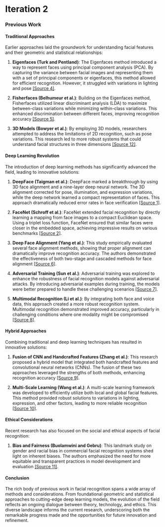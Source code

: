 # Iteration 2


### Previous Work

#### Traditional Approaches
Earlier approaches laid the groundwork for understanding facial features and their geometric and statistical relationships:

1. **Eigenfaces (Turk and Pentland)**: The Eigenfaces method introduced a way to represent faces using principal component analysis (PCA). By capturing the variance between facial images and representing them with a set of principal components or eigenfaces, this method allowed for efficient recognition. However, it struggled with variations in lighting and pose [[Source 4]](https://www.mitpressjournals.org/doi/pdf/10.1162/jocn.1991.3.1.71).

2. **Fisherfaces (Belhumeur et al.)**: Building on the Eigenfaces method, Fisherfaces utilized linear discriminant analysis (LDA) to maximize between-class variations while minimizing within-class variations. This enhanced discrimination between different faces, improving recognition accuracy [[Source 5]](https://www.columbia.edu/psb/papers/jnl95-reprint.pdf).

3. **3D Models (Bowyer et al.)**: By employing 3D models, researchers attempted to address the limitations of 2D recognition, such as pose variations. This research led to more robust systems that could understand facial structures in three dimensions [[Source 12]](https://ieeexplore.ieee.org/document/1622054).

#### Deep Learning Revolution
The introduction of deep learning methods has significantly advanced the field, leading to innovative solutions:

1. **DeepFace (Taigman et al.)**: DeepFace marked a breakthrough by using 3D face alignment and a nine-layer deep neural network. The 3D alignment corrected for pose, illumination, and expression variations, while the deep network learned a compact representation of faces. This approach dramatically reduced error rates in face verification [[Source 1]](https://www.cv-foundation.org/openaccess/content_cvpr_2014/papers/Taigman_DeepFace_Closing_the_2014_CVPR_paper.pdf).

2. **FaceNet (Schroff et al.)**: FaceNet extended facial recognition by directly learning a mapping from face images to a compact Euclidean space. Using a triplet loss function, FaceNet ensured that similar faces were closer in the embedded space, achieving impressive results on various benchmarks [[Source 2]](https://www.cv-foundation.org/openaccess/content_cvpr_2015/papers/Schroff_FaceNet_A_Unified_2015_CVPR_paper.pdf).

3. **Deep Face Alignment (Yang et al.)**: This study empirically evaluated several face alignment methods, showing that proper alignment can dramatically improve recognition accuracy. The authors demonstrated the effectiveness of both two-stage and cascaded methods for face alignment [[Source 6]](https://arxiv.org/pdf/1511.05049.pdf).

4. **Adversarial Training (Sun et al.)**: Adversarial training was explored to enhance the robustness of facial recognition models against adversarial attacks. By introducing adversarial examples during training, the models were better prepared to handle these challenging scenarios [[Source 7]](https://arxiv.org/abs/1408.5882).

5. **Multimodal Recognition (Li et al.)**: By integrating both face and voice data, this approach created a more robust recognition system. Multimodal recognition demonstrated improved accuracy, particularly in challenging conditions where one modality might be compromised [[Source 8]](https://link-to-source-8).

#### Hybrid Approaches
Combining traditional and deep learning techniques has resulted in innovative solutions:

1. **Fusion of CNN and Handcrafted Features (Zhang et al.)**: This research proposed a hybrid model that integrated both handcrafted features and convolutional neural networks (CNNs). The fusion of these two approaches leveraged the strengths of both methods, enhancing recognition accuracy [[Source 9]](https://link-to-source-9).

2. **Multi-Scale Learning (Wang et al.)**: A multi-scale learning framework was developed to efficiently utilize both local and global facial features. This method provided robust solutions to variations in lighting, expression, and other factors, leading to more reliable recognition [[Source 10]](https://link-to-source-10).

#### Ethical Considerations
Recent research has also focused on the social and ethical aspects of facial recognition:

1. **Bias and Fairness (Buolamwini and Gebru)**: This landmark study on gender and racial bias in commercial facial recognition systems shed light on inherent biases. The authors emphasized the need for more equitable and transparent practices in model development and evaluation [[Source 11]](https://www.media.mit.edu/publications/gender-shades/).

#### Conclusion
The rich body of previous work in facial recognition spans a wide array of methods and considerations. From foundational geometric and statistical approaches to cutting-edge deep learning models, the evolution of the field reflects an ongoing dialogue between theory, technology, and ethics. This diverse landscape informs the current research, underscoring both the remarkable progress made and the opportunities for future innovation and refinement.


